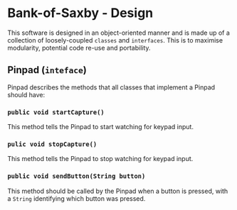 # Bank-of-Saxby - Design

This software is designed in an object-oriented manner and is made up of a collection of loosely-coupled `classes` and `interfaces`. This is to maximise modularity, potential code re-use and portability.

## Pinpad (`inteface`)

Pinpad describes the methods that all classes that implement a Pinpad should have:

### `public void startCapture()`

This method tells the Pinpad to start watching for keypad input.

### `pulic void stopCapture()`

This method tells the Pinpad to stop watching for keypad input.

### `public void sendButton(String button)`

This method should be called by the Pinpad when a button is pressed, with a `String` identifying which button was pressed.
